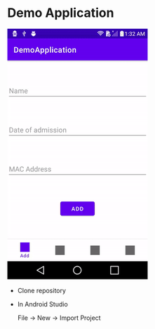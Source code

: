 # Demo Application

![Screenshot](screens/demo_application.gif)

+ Clone repository
+ In Android Studio

    File -> New -> Import Project 